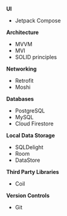 **UI**
- Jetpack Compose

**Architecture**
- MVVM 
- MVI
- SOLID principles

**Networking**
- Retrofit
- Moshi

**Databases**
- PostgreSQL
- MySQL
- Cloud Firestore

**Local Data Storage**
- SQLDelight
- Room
- DataStore

**Third Party Libraries**
- Coil

**Version Controls**
- Git

<!---
daniatitienei/daniatitienei is a ✨ special ✨ repository because its `README.md` (this file) appears on your GitHub profile.
You can click the Preview link to take a look at your changes.
--->
